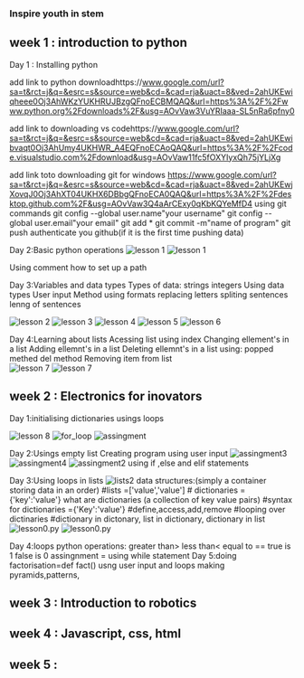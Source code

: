 ### Inspire youth in stem

## week 1 : introduction to python
Day 1 : Installing python

add link to python downloadhttps://www.google.com/url?sa=t&rct=j&q=&esrc=s&source=web&cd=&cad=rja&uact=8&ved=2ahUKEwiqheee0Oj3AhWKzYUKHRUJBzgQFnoECBMQAQ&url=https%3A%2F%2Fwww.python.org%2Fdownloads%2F&usg=AOvVaw3VuYRIaaa-SL5nRa6pfny0


add link to downloading vs codehttps://www.google.com/url?sa=t&rct=j&q=&esrc=s&source=web&cd=&cad=rja&uact=8&ved=2ahUKEwibvaqt0Oj3AhUmy4UKHWR_A4EQFnoECAoQAQ&url=https%3A%2F%2Fcode.visualstudio.com%2Fdownload&usg=AOvVaw11fc5fOXYIyxQh75jYLjXg


add link toto downloading git for windows
https://www.google.com/url?sa=t&rct=j&q=&esrc=s&source=web&cd=&cad=rja&uact=8&ved=2ahUKEwjXovqJ0Oj3AhXT04UKHX6DBbgQFnoECA0QAQ&url=https%3A%2F%2Fdesktop.github.com%2F&usg=AOvVaw3Q4aArCExy0qKbKQYeMfD4
      using git commands
         git config --global user.name"your username"
         git config --global user.email"your email"
         git add *
         git commit -m"name of program"
         git push 
         authenticate you github(if it is the first time pushing data)

Day 2:Basic python operations
![lesson 1 ](./images/Capture.PNG)
![lesson 1 ](./images/Capture9.PNG)

Using comment 
how to set up a path

Day 3:Variables and data types
Types of data: strings
               integers
Using data types
User input 
Method
using formats
replacing letters 
spliting sentences 
lenng of sentences


![lesson 2 ](./images/Capture4.png)
![lesson 3 ](./images/Capture5.png)
![lesson 4 ](./images/Capture6.png)
![lesson 5 ](./images/Capture7.png)
![lesson 6 ](./images/Capture8.png)

Day 4:Learning about lists 
      Acessing list using index
      Changing ellement's in a list
      Adding ellemnt's in a list
      Deleting ellemnt's in a list using:
                                         popped methed
                                    del method
      Removing item from list         
![lesson 7](./images/Capture2.png)
![lesson 7](./images/Capture3.png)


## week 2 : Electronics for inovators
Day 1:initialising dictionaries
      usings loops
      
![lesson 8](./images/Capture10.png)
![for_loop](./images/Capture11.png)
![assingment](./images/Capture12.png)

Day 2:Usings empty list
      Creating program using user input
![assingment3](./images/Capture13.png)
![assingment4](./images/Capture14.png)
![assingment2](./images/Capture15.png)
      using if ,else and elif statements

Day 3:Using loops in lists
![lists2](./images/Capture16.png) 
 data structures:(simply a container storing data in an order)
    #lists =['value','value'] 
    # dictionaries ={'key':'value'}
 what are dictionaries (a collection of key value pairs) 
#syntax for dictionaries ={'Key':'value'}
#define,access,add,remove
#looping over dictinaries
#dictionary in dictonary, list in dictionary, dictionary in list
![lesson0.py](./images/Capture17.png)
![lesson0.py](./images/Capture18.png)

Day 4:loops 
      python operations:
                        greater than>
                        less than<
                        equal to ==
                        true is 1
                        false is 0
                        assingnment =
      using while statement
Day 5:doing factorisation=def fact()
      usng user input and loops 
      making pyramids,patterns,                          
## week 3 : Introduction to robotics

## week 4 : Javascript, css, html

## week 5 :
